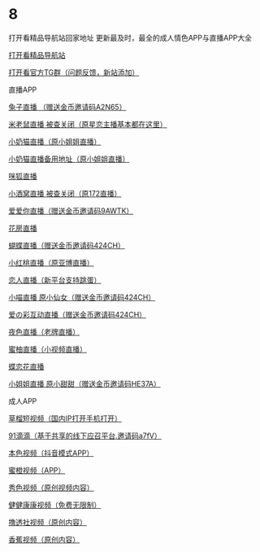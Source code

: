# 8
打开看精品导航站回家地址
更新最及时，最全的成人情色APP与直播APP大全

<a href="https://www.dakaikan.com" target="new">打开看精品导航站</a>

<a href="https://t.me/joinchat/NA4mgEdUGxx0xSnYPxVkxQ" target="new">打开看官方TG群（问题反馈，新站添加）</a>

直播APP


<a href="http://tuzi2278u.com" target="new">兔子直播 （赠送金币邀请码A2N65）</a>

<a href="http://tg.cqoyn.com?parent_icode=9vWInv" target="new">米老鼠直播 被查关闭（原星恋主播基本都在这里）</a>

<a href="http://0s4l.com/36610205" target="new">小奶猫直播（原小姐姐直播）</a>

<a href="http://hqel.vip/36610205" target="new">小奶猫直播备用地址（原小姐姐直播）</a>

<a href="http://danvpo.cn/gk15b2" target="new">咪狐直播</a>

<a href="http://1.172tu1.com/u/8749906" target="new">小酒窝直播 被查关闭（原172直播）</a>

<a href="http://22051m.com" target="new">爱爱你直播（赠送金币邀请码9AWTK）</a>

<a href="http://hhy.e-ezk.cn/index.html?topuserid=4293489" target="new">花房直播</a>

<a href="http://84566bb.com" target="new">蝴蝶直播（赠送金币邀请码424CH）</a>
 
<a href="http://yb996.cn/5036598" target="new">小红桃直播（原亚博直播）</a>

<a href="http://mw444.xyz/share/8876753" target="new">恋人直播（新平台支持跳蛋）</a>

<a href="http://1366845.com" target="new">小喵直播 原小仙女（赠送金币邀请码424CH）</a>

<a href="http://515o.tv" target="new">爱の彩互动直播（赠送金币邀请码424CH）</a>

<a href="http://88388j.com/" target="new">夜色直播（老牌直播）</a>

<a href="http://my01.ink/1FkkAxXt=m?icode=H8U1Q0/" target="new">蜜柚直播（小视频直播）</a>

<a href="https://normal.zhtldz.com?puid=1020162586/" target="new">蝶恋花直播</a>

<a href="https://069a.tv/" target="new">小姐姐直播 原小甜甜（赠送金币邀请码HE37A）</a>






成人APP

<a href="https://clappd.me?p=135DNQ" target="new">草榴短视频（国内IP打开手机打开）</a>

<a href="https://share.91didi.me/index.php/?aff=a7fV" target="new">91滴滴（基于共享的线下应召平台.邀请码a7fV）</a>

<a href="https://shared.f46nc.info/landingdownload/?channelCode=share&invitation_code=SY6Z8X" target="new">本色视频（抖音模式APP）</a>

<a href="https://michen.qmlvh8.club/xhd3682.html?pkg=cuke0347&accountCode=666&inviteCode=PNXQM6#/" target="new">蜜橙视频（APP）</a>

<a href="https://55xiuse.best/?_s=B7ZD6K" target="new">秀色视频（原创视频内容）</a>

<a href="https://health15.icu/?utm_source=vdoshare&utm_medium=ios2&channelCode=shareios2" target="new">健健康康视频（免费无限制）</a>

<a href="https://share.lts.tips?code=zfX" target="new">撸透社视频（原创内容）</a>

<a href="https://8wztyu.579app.cn/5f0ezl4x.html?chan_key=downloadEx&invite_code=0VEREM&_t=kbjgfcdb&">香蕉视频（原创内容）</a>








